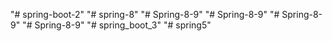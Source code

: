"# spring-boot-2" 
"# spring-8" 
"# Spring-8-9" 
"# Spring-8-9" 
"# Spring-8-9" 
"# Spring-8-9" 
"# spring_boot_3" 
"# spring5" 
